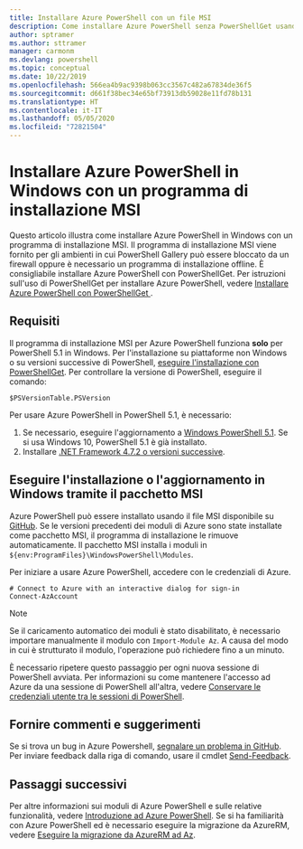 ```yaml
---
title: Installare Azure PowerShell con un file MSI
description: Come installare Azure PowerShell senza PowerShellGet usando un programma di installazione MSI
author: sptramer
ms.author: sttramer
manager: carmonm
ms.devlang: powershell
ms.topic: conceptual
ms.date: 10/22/2019
ms.openlocfilehash: 566ea4b9ac9398b063cc3567c482a67834de36f5
ms.sourcegitcommit: d661f38bec34e65bf73913db59028e11fd78b131
ms.translationtype: HT
ms.contentlocale: it-IT
ms.lasthandoff: 05/05/2020
ms.locfileid: "72821504"
---
```

# <a name="install-azure-powershell-on-windows-with-msi"></a>Installare Azure PowerShell in Windows con un programma di installazione MSI

Questo articolo illustra come installare Azure PowerShell in Windows con un programma di installazione MSI. Il programma di installazione MSI viene fornito per gli ambienti in cui PowerShell Gallery può essere bloccato da un firewall oppure è necessario un programma di installazione offline. È consigliabile installare Azure PowerShell con PowerShellGet. Per istruzioni sull'uso di PowerShellGet per installare Azure PowerShell, vedere [Installare Azure PowerShell con PowerShellGet ](install-az-ps.md).

## <a name="requirements"></a>Requisiti

Il programma di installazione MSI per Azure PowerShell funziona __solo__ per PowerShell 5.1 in Windows. Per l'installazione su piattaforme non Windows o su versioni successive di PowerShell, [eseguire l'installazione con PowerShellGet](install-az-ps.md).
Per controllare la versione di PowerShell, eseguire il comando:

```powershell-interactive
$PSVersionTable.PSVersion
```

Per usare Azure PowerShell in PowerShell 5.1, è necessario:

1. Se necessario, eseguire l'aggiornamento a [Windows PowerShell 5.1](/powershell/scripting/install/installing-windows-powershell#upgrading-existing-windows-powershell). Se si usa Windows 10, PowerShell 5.1 è già installato.
2. Installare [.NET Framework 4.7.2 o versioni successive](/dotnet/framework/install).

## <a name="install-or-update-on-windows-using-the-msi-package"></a>Eseguire l'installazione o l'aggiornamento in Windows tramite il pacchetto MSI

Azure PowerShell può essere installato usando il file MSI disponibile su [GitHub](https://github.com/Azure/azure-powershell/releases/tag/v1.8.0-April2019). Se le versioni precedenti dei moduli di Azure sono state installate come pacchetto MSI, il programma di installazione le rimuove automaticamente. Il pacchetto MSI installa i moduli in `${env:ProgramFiles}\WindowsPowerShell\Modules`.

Per iniziare a usare Azure PowerShell, accedere con le credenziali di Azure.

```powershell-interactive
# Connect to Azure with an interactive dialog for sign-in
Connect-AzAccount
```

> [!NOTE]
>
> Se il caricamento automatico dei moduli è stato disabilitato, è necessario importare manualmente il modulo con `Import-Module Az`. A causa del modo in cui è strutturato il modulo, l'operazione può richiedere fino a un minuto.

È necessario ripetere questo passaggio per ogni nuova sessione di PowerShell avviata. Per informazioni su come mantenere l'accesso ad Azure da una sessione di PowerShell all'altra, vedere [Conservare le credenziali utente tra le sessioni di PowerShell](context-persistence.md).

## <a name="provide-feedback"></a>Fornire commenti e suggerimenti

Se si trova un bug in Azure Powershell, [segnalare un problema in GitHub](https://github.com/Azure/azure-powershell/issues).
Per inviare feedback dalla riga di comando, usare il cmdlet [Send-Feedback](/powershell/module/az.accounts/send-feedback).

## <a name="next-steps"></a>Passaggi successivi

Per altre informazioni sui moduli di Azure PowerShell e sulle relative funzionalità, vedere [Introduzione ad Azure PowerShell](get-started-azureps.md).
Se si ha familiarità con Azure PowerShell ed è necessario eseguire la migrazione da AzureRM, vedere [Eseguire la migrazione da AzureRM ad Az](migrate-from-azurerm-to-az.md).
